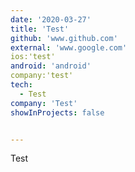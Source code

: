 ```yaml
---
date: '2020-03-27'
title: 'Test'
github: 'www.github.com'
external: 'www.google.com'
ios:'test'
android: 'android'
company:'test'
tech:
  - Test
company: 'Test'
showInProjects: false


---
```


Test
